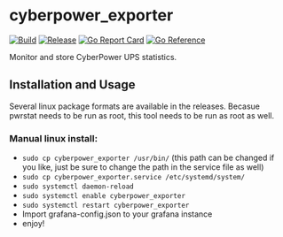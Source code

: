 # cyberpower_exporter
[![Build](https://github.com/kmulvey/cyberpower_exporter/actions/workflows/build.yml/badge.svg)](https://github.com/kmulvey/cyberpower_exporter/actions/workflows/build.yml) [![Release](https://github.com/kmulvey/cyberpower_exporter/actions/workflows/release.yml/badge.svg)](https://github.com/kmulvey/cyberpower_exporter/actions/workflows/release.yml) [![Go Report Card](https://goreportcard.com/badge/github.com/kmulvey/cpwatch)](https://goreportcard.com/report/github.com/kmulvey/cpwatch) [![Go Reference](https://pkg.go.dev/badge/github.com/kmulvey/cpwatch.svg)](https://pkg.go.dev/github.com/kmulvey/cpwatch)

Monitor and store CyberPower UPS statistics.

## Installation and Usage
Several linux package formats are available in the releases. Becasue pwrstat needs to be run as root, this tool needs to be run as root as well. 

### Manual linux install:  
- `sudo cp cyberpower_exporter /usr/bin/` (this path can be changed if you like, just be sure to change the path in the service file as well)
- `sudo cp cyberpower_exporter.service /etc/systemd/system/`
- `sudo systemctl daemon-reload`
- `sudo systemctl enable cyberpower_exporter`
- `sudo systemctl restart cyberpower_exporter`
- Import grafana-config.json to your grafana instance
- enjoy!
